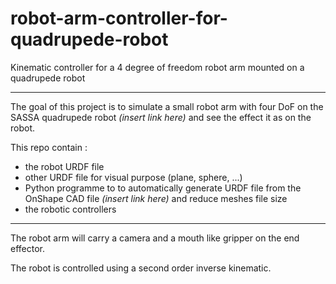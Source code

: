 # robot-arm-controller-for-quadrupede-robot
Kinematic controller for a 4 degree of freedom robot arm mounted on a quadrupede robot


---

The goal of this project is to simulate a small robot arm with four DoF on the SASSA quadrupede robot *(insert link here)* and see the effect it as on the robot.

This repo contain :  
* the robot URDF file
* other URDF file for visual purpose (plane, sphere, ...)
* Python programme to to automatically generate URDF file from the OnShape CAD file *(insert link here)* and reduce meshes file size
* the robotic controllers

---

The robot arm will carry a camera and a mouth like gripper on the end effector.

The robot is controlled using a second order inverse kinematic.
